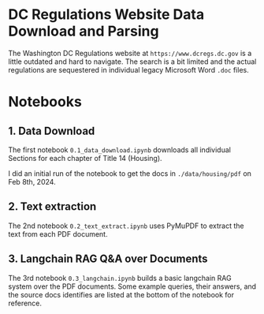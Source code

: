 # DC Regulations Website Data Download and Parsing

The Washington DC Regulations website at `https://www.dcregs.dc.gov` is a little outdated and hard to
navigate. The search is a bit limited and the actual regulations are sequestered in individual legacy Microsoft Word `.doc` files.


# Notebooks

## 1. Data Download

The first notebook `0.1_data_download.ipynb` downloads all individual Sections for each chapter of Title 14 (Housing).

I did an initial run of the notebook to get the docs in `./data/housing/pdf` on Feb 8th, 2024.

## 2. Text extraction


The 2nd notebook `0.2_text_extract.ipynb` uses PyMuPDF to extract the text from each PDF document.


## 3. Langchain RAG Q&A over Documents

The 3rd notebook `0.3_langchain.ipynb` builds a basic langchain RAG system over the PDF documents.
Some example queries, their answers, and the source docs identifies are listed at the bottom of the notebook for reference.
